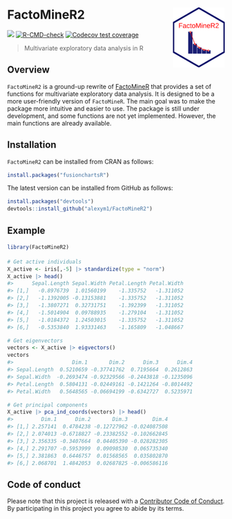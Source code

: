 
<!-- README.md is generated from README.Rmd. Please edit that file -->

# FactoMineR2 <a href=#><img src='man/figures/sticker.png' align="right" width="120" /></a>

<!-- badges: start -->

![](https://img.shields.io/badge/github%20version-0.1.0-orange.svg)
[![R-CMD-check](https://github.com/alexym1/FactoMineR2/actions/workflows/R-CMD-check.yaml/badge.svg)](https://github.com/alexym1/FactoMineR2/actions/workflows/R-CMD-check.yaml)
[![Codecov test
coverage](https://codecov.io/gh/alexym1/FactoMineR2/branch/main/graph/badge.svg)](https://app.codecov.io/gh/alexym1/FactoMineR2?branch=main)
<!-- badges: end -->

> Multivariate exploratory data analysis in R

## Overview

`FactoMineR2` is a ground-up rewrite of
[FactoMineR](https://github.com/husson/FactoMineR/tree/master) that
provides a set of functions for multivariate exploratory data analysis.
It is designed to be a more user-friendly version of `FactoMineR`. The
main goal was to make the package more intuitive and easier to use. The
package is still under development, and some functions are not yet
implemented. However, the main functions are already available.

## Installation

`FactoMineR2` can be installed from CRAN as follows:

``` r
install.packages("fusionchartsR")
```

The latest version can be installed from GitHub as follows:

``` r
install.packages("devtools")
devtools::install_github("alexym1/FactoMineR2")
```

## Example

``` r
library(FactoMineR2)

# Get active individuals
X_active <- iris[,-5] |> standardize(type = "norm")
X_active |> head()
#>      Sepal.Length Sepal.Width Petal.Length Petal.Width
#> [1,]   -0.8976739  1.01560199    -1.335752   -1.311052
#> [2,]   -1.1392005 -0.13153881    -1.335752   -1.311052
#> [3,]   -1.3807271  0.32731751    -1.392399   -1.311052
#> [4,]   -1.5014904  0.09788935    -1.279104   -1.311052
#> [5,]   -1.0184372  1.24503015    -1.335752   -1.311052
#> [6,]   -0.5353840  1.93331463    -1.165809   -1.048667
```

``` r
# Get eigenvectors
vectors <- X_active |> eigvectors()
vectors
#>                   Dim.1       Dim.2      Dim.3      Dim.4
#> Sepal.Length  0.5210659 -0.37741762  0.7195664  0.2612863
#> Sepal.Width  -0.2693474 -0.92329566 -0.2443818 -0.1235096
#> Petal.Length  0.5804131 -0.02449161 -0.1421264 -0.8014492
#> Petal.Width   0.5648565 -0.06694199 -0.6342727  0.5235971
```

``` r
# Get principal components
X_active |> pca_ind_coords(vectors) |> head()
#>         Dim.1      Dim.2       Dim.3        Dim.4
#> [1,] 2.257141  0.4784238 -0.12727962 -0.024087508
#> [2,] 2.074013 -0.6718827 -0.23382552 -0.102662845
#> [3,] 2.356335 -0.3407664  0.04405390 -0.028282305
#> [4,] 2.291707 -0.5953999  0.09098530  0.065735340
#> [5,] 2.381863  0.6446757  0.01568565  0.035802870
#> [6,] 2.068701  1.4842053  0.02687825 -0.006586116
```

## Code of conduct

Please note that this project is released with a [Contributor Code of
Conduct](https://github.com/alexym1/FactoMineR2/.github/CODE_OF_CONDUCT.md).
By participating in this project you agree to abide by its terms.
